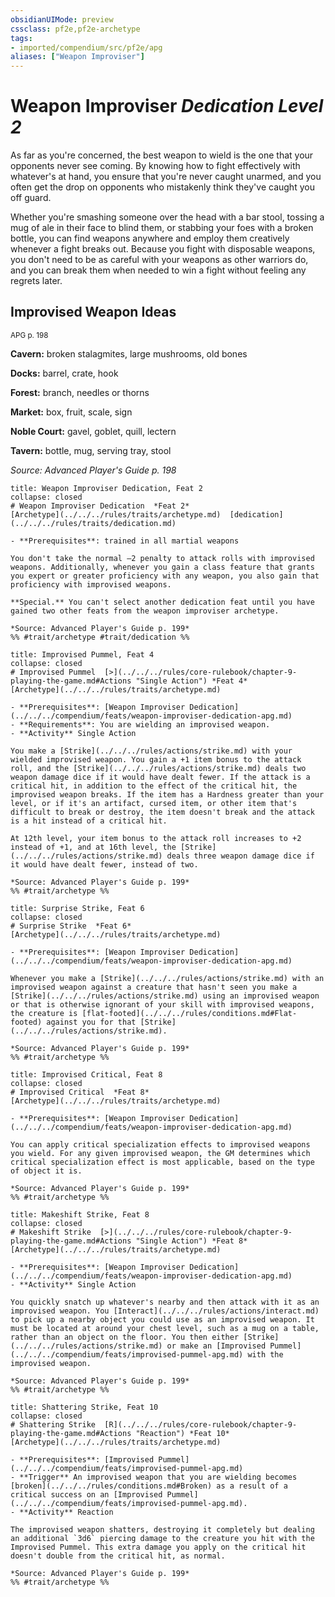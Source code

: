 ```yaml
---
obsidianUIMode: preview
cssclass: pf2e,pf2e-archetype
tags:
- imported/compendium/src/pf2e/apg
aliases: ["Weapon Improviser"]
---
```

# Weapon Improviser *Dedication Level 2*  

As far as you're concerned, the best weapon to wield is the one that your opponents never see coming. By knowing how to fight effectively with whatever's at hand, you ensure that you're never caught unarmed, and you often get the drop on opponents who mistakenly think they've caught you off guard.

Whether you're smashing someone over the head with a bar stool, tossing a mug of ale in their face to blind them, or stabbing your foes with a broken bottle, you can find weapons anywhere and employ them creatively whenever a fight breaks out. Because you fight with disposable weapons, you don't need to be as careful with your weapons as other warriors do, and you can break them when needed to win a fight without feeling any regrets later.

## Improvised Weapon Ideas
<sup>APG p. 198</sup>

**Cavern:** broken stalagmites, large mushrooms, old bones

**Docks:** barrel, crate, hook

**Forest:** branch, needles or thorns

**Market:** box, fruit, scale, sign

**Noble Court:** gavel, goblet, quill, lectern

**Tavern:** bottle, mug, serving tray, stool

*Source: Advanced Player's Guide p. 198*

```ad-embed-feat
title: Weapon Improviser Dedication, Feat 2
collapse: closed
# Weapon Improviser Dedication  *Feat 2*  
[Archetype](../../../rules/traits/archetype.md)  [dedication](../../../rules/traits/dedication.md)  

- **Prerequisites**: trained in all martial weapons

You don't take the normal –2 penalty to attack rolls with improvised weapons. Additionally, whenever you gain a class feature that grants you expert or greater proficiency with any weapon, you also gain that proficiency with improvised weapons.

**Special.** You can't select another dedication feat until you have gained two other feats from the weapon improviser archetype.

*Source: Advanced Player's Guide p. 199*  
%% #trait/archetype #trait/dedication %%
```  

```ad-embed-feat
title: Improvised Pummel, Feat 4
collapse: closed
# Improvised Pummel  [>](../../../rules/core-rulebook/chapter-9-playing-the-game.md#Actions "Single Action") *Feat 4*  
[Archetype](../../../rules/traits/archetype.md)  

- **Prerequisites**: [Weapon Improviser Dedication](../../../compendium/feats/weapon-improviser-dedication-apg.md)
- **Requirements**: You are wielding an improvised weapon.
- **Activity** Single Action

You make a [Strike](../../../rules/actions/strike.md) with your wielded improvised weapon. You gain a +1 item bonus to the attack roll, and the [Strike](../../../rules/actions/strike.md) deals two weapon damage dice if it would have dealt fewer. If the attack is a critical hit, in addition to the effect of the critical hit, the improvised weapon breaks. If the item has a Hardness greater than your level, or if it's an artifact, cursed item, or other item that's difficult to break or destroy, the item doesn't break and the attack is a hit instead of a critical hit.

At 12th level, your item bonus to the attack roll increases to +2 instead of +1, and at 16th level, the [Strike](../../../rules/actions/strike.md) deals three weapon damage dice if it would have dealt fewer, instead of two.

*Source: Advanced Player's Guide p. 199*  
%% #trait/archetype %%
```  

```ad-embed-feat
title: Surprise Strike, Feat 6
collapse: closed
# Surprise Strike  *Feat 6*  
[Archetype](../../../rules/traits/archetype.md)  

- **Prerequisites**: [Weapon Improviser Dedication](../../../compendium/feats/weapon-improviser-dedication-apg.md)

Whenever you make a [Strike](../../../rules/actions/strike.md) with an improvised weapon against a creature that hasn't seen you make a [Strike](../../../rules/actions/strike.md) using an improvised weapon or that is otherwise ignorant of your skill with improvised weapons, the creature is [flat-footed](../../../rules/conditions.md#Flat-footed) against you for that [Strike](../../../rules/actions/strike.md).

*Source: Advanced Player's Guide p. 199*  
%% #trait/archetype %%
```  

```ad-embed-feat
title: Improvised Critical, Feat 8
collapse: closed
# Improvised Critical  *Feat 8*  
[Archetype](../../../rules/traits/archetype.md)  

- **Prerequisites**: [Weapon Improviser Dedication](../../../compendium/feats/weapon-improviser-dedication-apg.md)

You can apply critical specialization effects to improvised weapons you wield. For any given improvised weapon, the GM determines which critical specialization effect is most applicable, based on the type of object it is.

*Source: Advanced Player's Guide p. 199*  
%% #trait/archetype %%
```  

```ad-embed-feat
title: Makeshift Strike, Feat 8
collapse: closed
# Makeshift Strike  [>](../../../rules/core-rulebook/chapter-9-playing-the-game.md#Actions "Single Action") *Feat 8*  
[Archetype](../../../rules/traits/archetype.md)  

- **Prerequisites**: [Weapon Improviser Dedication](../../../compendium/feats/weapon-improviser-dedication-apg.md)
- **Activity** Single Action

You quickly snatch up whatever's nearby and then attack with it as an improvised weapon. You [Interact](../../../rules/actions/interact.md) to pick up a nearby object you could use as an improvised weapon. It must be located at around your chest level, such as a mug on a table, rather than an object on the floor. You then either [Strike](../../../rules/actions/strike.md) or make an [Improvised Pummel](../../../compendium/feats/improvised-pummel-apg.md) with the improvised weapon.

*Source: Advanced Player's Guide p. 199*  
%% #trait/archetype %%
```  

```ad-embed-feat
title: Shattering Strike, Feat 10
collapse: closed
# Shattering Strike  [R](../../../rules/core-rulebook/chapter-9-playing-the-game.md#Actions "Reaction") *Feat 10*  
[Archetype](../../../rules/traits/archetype.md)  

- **Prerequisites**: [Improvised Pummel](../../../compendium/feats/improvised-pummel-apg.md)
- **Trigger** An improvised weapon that you are wielding becomes [broken](../../../rules/conditions.md#Broken) as a result of a critical success on an [Improvised Pummel](../../../compendium/feats/improvised-pummel-apg.md).
- **Activity** Reaction

The improvised weapon shatters, destroying it completely but dealing an additional `3d6` piercing damage to the creature you hit with the Improvised Pummel. This extra damage you apply on the critical hit doesn't double from the critical hit, as normal.

*Source: Advanced Player's Guide p. 199*  
%% #trait/archetype %%
```
